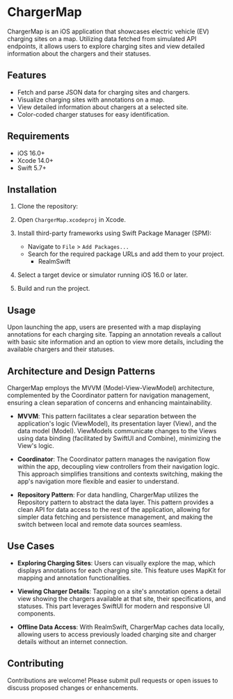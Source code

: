 # ChargerMap

ChargerMap is an iOS application that showcases electric vehicle (EV) charging sites on a map. Utilizing data fetched from simulated API endpoints, it allows users to explore charging sites and view detailed information about the chargers and their statuses.

## Features

- Fetch and parse JSON data for charging sites and chargers.
- Visualize charging sites with annotations on a map.
- View detailed information about chargers at a selected site.
- Color-coded charger statuses for easy identification.

## Requirements

- iOS 16.0+
- Xcode 14.0+
- Swift 5.7+

## Installation

1. Clone the repository:
   
2. Open `ChargerMap.xcodeproj` in Xcode.

3. Install third-party frameworks using Swift Package Manager (SPM):
   - Navigate to `File` > `Add Packages...`
   - Search for the required package URLs and add them to your project.
     - RealmSwift

4. Select a target device or simulator running iOS 16.0 or later.

5. Build and run the project.

## Usage

Upon launching the app, users are presented with a map displaying annotations for each charging site. Tapping an annotation reveals a callout with basic site information and an option to view more details, including the available chargers and their statuses.

## Architecture and Design Patterns

ChargerMap employs the MVVM (Model-View-ViewModel) architecture, complemented by the Coordinator pattern for navigation management, ensuring a clean separation of concerns and enhancing maintainability.

- **MVVM**: This pattern facilitates a clear separation between the application's logic (ViewModel), its presentation layer (View), and the data model (Model). ViewModels communicate changes to the Views using data binding (facilitated by SwiftUI and Combine), minimizing the View's logic.

- **Coordinator**: The Coordinator pattern manages the navigation flow within the app, decoupling view controllers from their navigation logic. This approach simplifies transitions and contexts switching, making the app's navigation more flexible and easier to understand.

- **Repository Pattern**: For data handling, ChargerMap utilizes the Repository pattern to abstract the data layer. This pattern provides a clean API for data access to the rest of the application, allowing for simpler data fetching and persistence management, and making the switch between local and remote data sources seamless.

## Use Cases

- **Exploring Charging Sites**: Users can visually explore the map, which displays annotations for each charging site. This feature uses MapKit for mapping and annotation functionalities.

- **Viewing Charger Details**: Tapping on a site's annotation opens a detail view showing the chargers available at that site, their specifications, and statuses. This part leverages SwiftUI for modern and responsive UI components.

- **Offline Data Access**: With RealmSwift, ChargerMap caches data locally, allowing users to access previously loaded charging site and charger details without an internet connection.


## Contributing

Contributions are welcome! Please submit pull requests or open issues to discuss proposed changes or enhancements.


